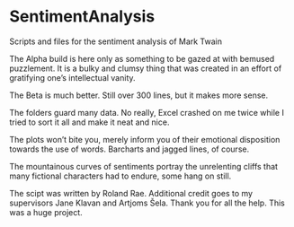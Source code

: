 # SentimentAnalysis
Scripts and files for the sentiment analysis of Mark Twain

The Alpha build is here only as something to be gazed at with bemused puzzlement. 
It is a bulky and clumsy thing that was created in an effort of gratifying one’s intellectual vanity. 

The Beta is much better. Still over 300 lines, but it makes more sense. 

The folders guard many data. No really, Excel crashed on me twice while I tried to sort it all and make it neat and nice.

The plots won’t bite you, merely inform you of their emotional disposition towards the use of words. 
Barcharts and jagged lines, of course.

The mountainous curves of sentiments portray the unrelenting cliffs that many fictional characters had to endure, some hang on still. 

The scipt was written by Roland Rae. 
Additional credit goes to my supervisors Jane Klavan and Artjoms Šela. 
Thank you for all the help. This was a huge project.
